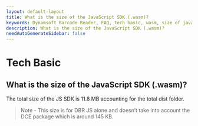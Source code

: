 ```yaml
---
layout: default-layout
title: What is the size of the JavaScript SDK (.wasm)?
keywords: Dynamsoft Barcode Reader, FAQ, tech basic, wasm, size of javascript sdk
description: What is the size of the JavaScript SDK (.wasm)?
needAutoGenerateSidebar: false
---
```


# Tech Basic

## What is the size of the JavaScript SDK (.wasm)?

The total size of the JS SDK is 11.8 MB accounting for the total dist folder.

> Note - This size is for DBR JS alone and doesn’t take into account the DCE package which is around 145 KB.

